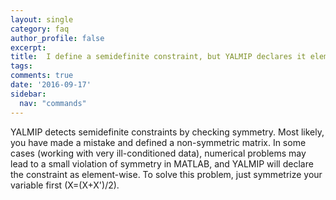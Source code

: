 ```yaml
---
layout: single
category: faq
author_profile: false
excerpt: 
title:  I define a semidefinite constraint, but YALMIP declares it elementwise
tags:
comments: true
date: '2016-09-17'
sidebar:
  nav: "commands"
---
```


YALMIP detects semidefinite constraints by checking symmetry. Most likely, you have made a mistake and defined a non-symmetric matrix. In some cases (working with very ill-conditioned data), numerical problems may lead to a small violation of symmetry in MATLAB, and YALMIP will declare the constraint as element-wise. To solve this problem, just symmetrize your variable first (X=(X+X')/2).

